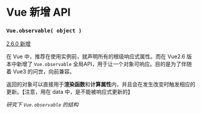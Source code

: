 # Vue 新增 API

### `Vue.observable( object )`

[2.6.0 新增](https://cn.vuejs.org/v2/api/#Vue-observable)

在 Vue 中，推荐在使用实例前，就声明所有的根级响应式属性。而在 Vue2.6 版本中新增了 `Vue.observable` 全局API，用于让一个对象可响应。目的是为了伴随着 Vue3 的问世，向前兼容。

返回的对象可以直接用于**渲染函数**和**计算属性**内，并且会在发生改变时触发相应的更新。【注意，用在 data 中，是不能被响应式更新的】

*研究下 `Vue.observable` 的结构*